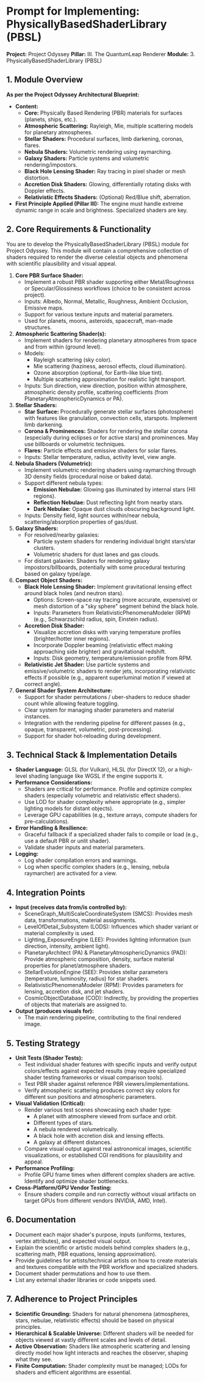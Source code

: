 ﻿# Prompt for Implementing: PhysicallyBasedShaderLibrary (PBSL)

**Project:** Project Odyssey
**Pillar:** III. The QuantumLeap Renderer
**Module:** 3. PhysicallyBasedShaderLibrary (PBSL)

## 1. Module Overview

**As per the Project Odyssey Architectural Blueprint:**

* **Content:**
    * **Core:** Physically Based Rendering (PBR) materials for surfaces (planets, ships, etc.).
    * **Atmospheric Scattering:** Rayleigh, Mie, multiple scattering models for planetary atmospheres.
    * **Stellar Shaders:** Procedural surfaces, limb darkening, coronas, flares.
    * **Nebula Shaders:** Volumetric rendering using raymarching.
    * **Galaxy Shaders:** Particle systems and volumetric rendering/impostors.
    * **Black Hole Lensing Shader:** Ray tracing in pixel shader or mesh distortion.
    * **Accretion Disk Shaders:** Glowing, differentially rotating disks with Doppler effects.
    * **Relativistic Effects Shaders:** (Optional) Red/Blue shift, aberration.
* **First Principle Applied (Pillar III):** The engine must handle extreme dynamic range in scale and brightness. Specialized shaders are key.

## 2. Core Requirements & Functionality

You are to develop the PhysicallyBasedShaderLibrary (PBSL) module for Project Odyssey. This module will contain a comprehensive collection of shaders required to render the diverse celestial objects and phenomena with scientific plausibility and visual appeal.

1.  **Core PBR Surface Shader:**
    * Implement a robust PBR shader supporting either Metal/Roughness or Specular/Glossiness workflows (choice to be consistent across project).
    * Inputs: Albedo, Normal, Metallic, Roughness, Ambient Occlusion, Emissive maps.
    * Support for various texture inputs and material parameters.
    * Used for planets, moons, asteroids, spacecraft, man-made structures.
2.  **Atmospheric Scattering Shader(s):**
    * Implement shaders for rendering planetary atmospheres from space and from within (ground level).
    * Models:
        * Rayleigh scattering (sky color).
        * Mie scattering (haziness, aerosol effects, cloud illumination).
        * Ozone absorption (optional, for Earth-like blue tint).
        * Multiple scattering approximation for realistic light transport.
    * Inputs: Sun direction, view direction, position within atmosphere, atmospheric density profile, scattering coefficients (from PlanetaryAtmosphericDynamics or PA).
3.  **Stellar Shaders:**
    * **Star Surface:** Procedurally generate stellar surfaces (photosphere) with features like granulation, convection cells, starspots. Implement limb darkening.
    * **Corona & Prominences:** Shaders for rendering the stellar corona (especially during eclipses or for active stars) and prominences. May use billboards or volumetric techniques.
    * **Flares:** Particle effects and emissive shaders for solar flares.
    * Inputs: Stellar temperature, radius, activity level, view angle.
4.  **Nebula Shaders (Volumetric):**
    * Implement volumetric rendering shaders using raymarching through 3D density fields (procedural noise or baked data).
    * Support different nebula types:
        * **Emission Nebulae:** Glowing gas illuminated by internal stars (HII regions).
        * **Reflection Nebulae:** Dust reflecting light from nearby stars.
        * **Dark Nebulae:** Opaque dust clouds obscuring background light.
    * Inputs: Density field, light sources within/near nebula, scattering/absorption properties of gas/dust.
5.  **Galaxy Shaders:**
    * For resolved/nearby galaxies:
        * Particle system shaders for rendering individual bright stars/star clusters.
        * Volumetric shaders for dust lanes and gas clouds.
    * For distant galaxies: Shaders for rendering galaxy impostors/billboards, potentially with some procedural texturing based on galaxy type/age.
6.  **Compact Object Shaders:**
    * **Black Hole Lensing Shader:** Implement gravitational lensing effect around black holes (and neutron stars).
        * Options: Screen-space ray tracing (more accurate, expensive) or mesh distortion of a "sky sphere" segment behind the black hole.
        * Inputs: Parameters from RelativisticPhenomenaModeler (RPM) (e.g., Schwarzschild radius, spin, Einstein radius).
    * **Accretion Disk Shader:**
        * Visualize accretion disks with varying temperature profiles (brighter/hotter inner regions).
        * Incorporate Doppler beaming (relativistic effect making approaching side brighter) and gravitational redshift.
        * Inputs: Disk geometry, temperature/emission profile from RPM.
    * **Relativistic Jet Shader:** Use particle systems and emissive/volumetric shaders to render jets, incorporating relativistic effects if possible (e.g., apparent superluminal motion if viewed at correct angle).
7.  **General Shader System Architecture:**
    * Support for shader permutations / uber-shaders to reduce shader count while allowing feature toggling.
    * Clear system for managing shader parameters and material instances.
    * Integration with the rendering pipeline for different passes (e.g., opaque, transparent, volumetric, post-processing).
    * Support for shader hot-reloading during development.

## 3. Technical Stack & Implementation Details

* **Shader Language:** GLSL (for Vulkan), HLSL (for DirectX 12), or a high-level shading language like WGSL if the engine supports it.
* **Performance Considerations:**
    * Shaders are critical for performance. Profile and optimize complex shaders (especially volumetric and relativistic effect shaders).
    * Use LOD for shader complexity where appropriate (e.g., simpler lighting models for distant objects).
    * Leverage GPU capabilities (e.g., texture arrays, compute shaders for pre-calculations).
* **Error Handling & Resilience:**
    * Graceful fallback if a specialized shader fails to compile or load (e.g., use a default PBR or unlit shader).
    * Validate shader inputs and material parameters.
* **Logging:**
    * Log shader compilation errors and warnings.
    * Log when specific complex shaders (e.g., lensing, nebula raymarcher) are activated for a view.

## 4. Integration Points

* **Input (receives data from/is controlled by):**
    * SceneGraph_MultiScaleCoordinateSystem (SMCS): Provides mesh data, transformations, material assignments.
    * LevelOfDetail_Subsystem (LODS): Influences which shader variant or material complexity is used.
    * Lighting_ExposureEngine (LEE): Provides lighting information (sun direction, intensity, ambient light).
    * PlanetaryArchitect (PA) & PlanetaryAtmosphericDynamics (PAD): Provide atmospheric composition, density, surface material properties for planet/atmosphere shaders.
    * StellarEvolutionEngine (SEE): Provides stellar parameters (temperature, luminosity, radius) for star shaders.
    * RelativisticPhenomenaModeler (RPM): Provides parameters for lensing, accretion disk, and jet shaders.
    * CosmicObjectDatabase (COD): Indirectly, by providing the properties of objects that materials are assigned to.
* **Output (produces visuals for):**
    * The main rendering pipeline, contributing to the final rendered image.

## 5. Testing Strategy

* **Unit Tests (Shader Tests):**
    * Test individual shader features with specific inputs and verify output colors/effects against expected results (may require specialized shader testing frameworks or visual comparison tools).
    * Test PBR shader against reference PBR viewers/implementations.
    * Verify atmospheric scattering produces correct sky colors for different sun positions and atmospheric parameters.
* **Visual Validation (Critical):**
    * Render various test scenes showcasing each shader type:
        * A planet with atmosphere viewed from surface and orbit.
        * Different types of stars.
        * A nebula rendered volumetrically.
        * A black hole with accretion disk and lensing effects.
        * A galaxy at different distances.
    * Compare visual output against real astronomical images, scientific visualizations, or established CGI renditions for plausibility and appeal.
* **Performance Profiling:**
    * Profile GPU frame times when different complex shaders are active. Identify and optimize shader bottlenecks.
* **Cross-Platform/GPU Vendor Testing:**
    * Ensure shaders compile and run correctly without visual artifacts on target GPUs from different vendors (NVIDIA, AMD, Intel).

## 6. Documentation

* Document each major shader's purpose, inputs (uniforms, textures, vertex attributes), and expected visual output.
* Explain the scientific or artistic models behind complex shaders (e.g., scattering math, PBR equations, lensing approximation).
* Provide guidelines for artists/technical artists on how to create materials and textures compatible with the PBR workflow and specialized shaders.
* Document shader permutations and how to use them.
* List any external shader libraries or code snippets used.

## 7. Adherence to Project Principles

* **Scientific Grounding:** Shaders for natural phenomena (atmospheres, stars, nebulae, relativistic effects) should be based on physical principles.
* **Hierarchical & Scalable Universe:** Different shaders will be needed for objects viewed at vastly different scales and levels of detail.
* **Active Observation:** Shaders like atmospheric scattering and lensing directly model how light interacts and reaches the observer, shaping what they see.
* **Finite Computation:** Shader complexity must be managed; LODs for shaders and efficient algorithms are essential.
